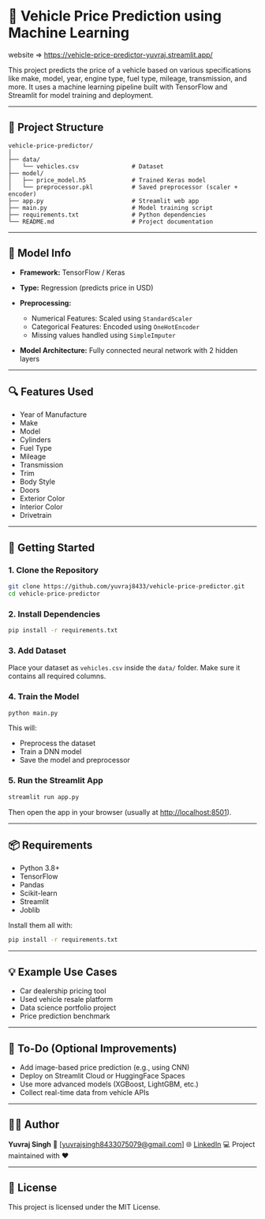 # 🚗 Vehicle Price Prediction using Machine Learning

website => https://vehicle-price-predictor-yuvraj.streamlit.app/

This project predicts the price of a vehicle based on various specifications like make, model, year, engine type, fuel type, mileage, transmission, and more. It uses a machine learning pipeline built with TensorFlow and Streamlit for model training and deployment.

---

## 📁 Project Structure

```
vehicle-price-predictor/
│
├── data/
│   └── vehicles.csv               # Dataset
├── model/
│   ├── price_model.h5             # Trained Keras model
│   └── preprocessor.pkl           # Saved preprocessor (scaler + encoder)
├── app.py                         # Streamlit web app
├── main.py                        # Model training script
├── requirements.txt               # Python dependencies
└── README.md                      # Project documentation
```

---

## 🧐 Model Info

* **Framework:** TensorFlow / Keras
* **Type:** Regression (predicts price in USD)
* **Preprocessing:**

  * Numerical Features: Scaled using `StandardScaler`
  * Categorical Features: Encoded using `OneHotEncoder`
  * Missing values handled using `SimpleImputer`
* **Model Architecture:** Fully connected neural network with 2 hidden layers

---

## 🔍 Features Used

* Year of Manufacture
* Make
* Model
* Cylinders
* Fuel Type
* Mileage
* Transmission
* Trim
* Body Style
* Doors
* Exterior Color
* Interior Color
* Drivetrain

---

## 🚀 Getting Started

### 1. Clone the Repository

```bash
git clone https://github.com/yuvraj8433/vehicle-price-predictor.git
cd vehicle-price-predictor
```

### 2. Install Dependencies

```bash
pip install -r requirements.txt
```

### 3. Add Dataset

Place your dataset as `vehicles.csv` inside the `data/` folder. Make sure it contains all required columns.

### 4. Train the Model

```bash
python main.py
```

This will:

* Preprocess the dataset
* Train a DNN model
* Save the model and preprocessor

### 5. Run the Streamlit App

```bash
streamlit run app.py
```

Then open the app in your browser (usually at [http://localhost:8501](http://localhost:8501)).

---

## 📦 Requirements

* Python 3.8+
* TensorFlow
* Pandas
* Scikit-learn
* Streamlit
* Joblib

Install them all with:

```bash
pip install -r requirements.txt
```

---

## 💡 Example Use Cases

* Car dealership pricing tool
* Used vehicle resale platform
* Data science portfolio project
* Price prediction benchmark

---

## 📌 To-Do (Optional Improvements)

* Add image-based price prediction (e.g., using CNN)
* Deploy on Streamlit Cloud or HuggingFace Spaces
* Use more advanced models (XGBoost, LightGBM, etc.)
* Collect real-time data from vehicle APIs

---

## 🧑‍💻 Author

**Yuvraj Singh**
📧 \[[yuvrajsingh8433075079@gmail.com](mailto:yuvrajsingh8433075079@gmail.com)]
🌐 [LinkedIn](https://www.linkedin.com/in/yuvraj-singh-431b7b293/)
💻 Project maintained with ❤️

---

## 📄 License

This project is licensed under the MIT License.
